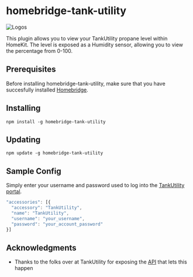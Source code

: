 # homebridge-tank-utility

<img src="https://i.imgur.com/NoovT90.png" align="center" alt="Logos">

This plugin allows you to view your TankUtility propane level within HomeKit. The level is exposed as a Humidity sensor, allowing you to view the percentage from 0-100.

## Prerequisites

Before installing homebridge-tank-utility, make sure that you have succesfully installed [Homebridge](https://github.com/nfarina/homebridge#installation).

## Installing
`npm install -g homebridge-tank-utility`

## Updating
`npm update -g homebridge-tank-utility`

## Sample Config
Simply enter your username and password used to log into the [TankUtility portal](https://app.tankutility.com/#!/login).
```js
"accessories": [{
  "accessory": "TankUtility",
  "name": "TankUtility",
  "username": "your_username",
  "password": "your_account_password"
}]
```

## Acknowledgments

* Thanks to the folks over at TankUtility for exposing the [API](http://apidocs.tankutility.com) that lets this happen
